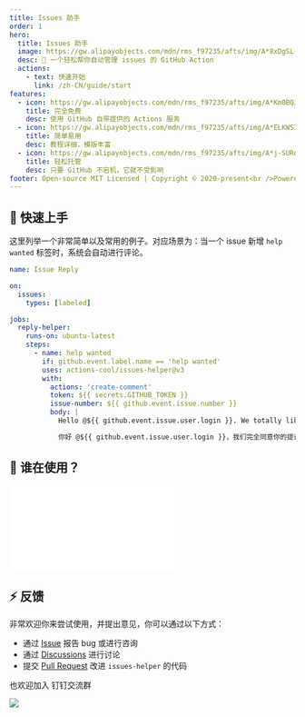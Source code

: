 ```yaml
---
title: Issues 助手
order: 1
hero:
  title: Issues 助手
  image: https://gw.alipayobjects.com/mdn/rms_f97235/afts/img/A*8xDgSL-O6O4AAAAAAAAAAAAAARQnAQ
  desc: 🤖 一个轻松帮你自动管理 issues 的 GitHub Action
  actions:
    - text: 快速开始
      link: /zh-CN/guide/start
features:
  - icon: https://gw.alipayobjects.com/mdn/rms_f97235/afts/img/A*Km0BQJs7vWAAAAAAAAAAAAAAARQnAQ
    title: 完全免费
    desc: 使用 GitHub 自带提供的 Actions 服务
  - icon: https://gw.alipayobjects.com/mdn/rms_f97235/afts/img/A*ELKWSIMizH0AAAAAAAAAAAAAARQnAQ
    title: 简单易用
    desc: 教程详细，模版丰富
  - icon: https://gw.alipayobjects.com/mdn/rms_f97235/afts/img/A*j-SURo-DkyIAAAAAAAAAAAAAARQnAQ
    title: 轻松托管
    desc: 只要 GitHub 不宕机，它就不受影响
footer: Open-source MIT Licensed | Copyright © 2020-present<br />Powered by xrkffgg
---
```


## 🍭 快速上手

这里列举一个非常简单以及常用的例子。对应场景为：当一个 issue 新增 `help wanted` 标签时，系统会自动进行评论。

```yml
name: Issue Reply

on:
  issues:
    types: [labeled]

jobs:
  reply-helper:
    runs-on: ubuntu-latest
    steps:
      - name: help wanted
        if: github.event.label.name == 'help wanted'
        uses: actions-cool/issues-helper@v3
        with:
          actions: 'create-comment'
          token: ${{ secrets.GITHUB_TOKEN }}
          issue-number: ${{ github.event.issue.number }}
          body: |
            Hello @${{ github.event.issue.user.login }}. We totally like your proposal/feedback, welcome PR。

            你好 @${{ github.event.issue.user.login }}，我们完全同意你的提议/反馈，欢迎PR。
```

## 💖 谁在使用？

<embed src="../../README.md#RE-/<table>[^]+?[\r\n]<\/table>/"></embed>

## ⚡ 反馈

非常欢迎你来尝试使用，并提出意见，你可以通过以下方式：

- 通过 [Issue](https://github.com/actions-cool/issues-helper/issues) 报告 bug 或进行咨询
- 通过 [Discussions](https://github.com/actions-cool/issues-helper/discussions) 进行讨论
- 提交 [Pull Request](https://github.com/actions-cool/issues-helper/pulls) 改进 `issues-helper` 的代码

也欢迎加入 钉钉交流群

![](https://gw.alipayobjects.com/mdn/rms_f97235/afts/img/A*-iuDSpF7QAQAAAAAAAAAAAAAARQnAQ)
